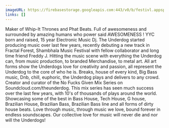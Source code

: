 ```yaml
---
imageURL: https://firebasestorage.googleapis.com:443/v0/b/festivl.appspot.com/o/userContent%2F69E1A43B-8544-4093-AB2B-C6E95A29FA83.png?alt=media&token=342620d0-503a-47ee-9e80-85b49c9273ed
links: []
---
```

Maker of Whip-It Thrones and Phat Beats. Full of awesomeness and surrounded by amazing humans who power said AWESOMENESS ! YYC born and raised, 15 year Electronic Music Dj. The Underdog started producing music over last few years, recently debuting a new track in Fractal Forest, Shambhala Music Festival with fellow collaborator and long time friend Freddy J. Hitting the music scene with everything the Underdog can, from music production, to branded Merchandise, to metal art. All art forms show the Underdogs love for creativity and passion, all represent the Underdog to the core of who he is. Breaks, house of every kind, Big Bass music, Dnb, chill, euphoric, the Underdog plays and delivers to any crowd. Creator and curator of the No Fucks Given Mix Series on Soundcloud.com/theunderdog. This mix series has seen much success over the last few years, with 10's of thousands of plays around the world. Showcasing some of the best in Bass House, Tech House, G house, Brazilian House, Brazilian Bass, Brazilian Bass line and all forms of dirty house beats. Love through music, through music we love, bound forever in endless soundscapes. Our collective love for music will never die and nor will the Underdogs!